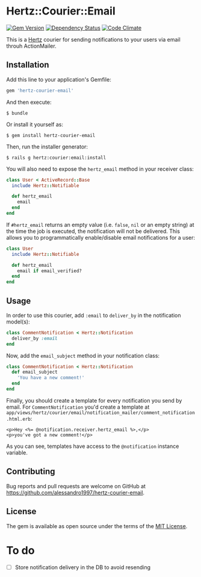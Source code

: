 # Hertz::Courier::Email

[![Gem Version](https://badge.fury.io/rb/hertz-courier-email.svg)](https://badge.fury.io/rb/hertz-courier-email)
[![Dependency Status](https://gemnasium.com/badges/github.com/alessandro1997/hertz-courier-email.svg)](https://gemnasium.com/github.com/alessandro1997/hertz-courier-email)
[![Code Climate](https://codeclimate.com/github/alessandro1997/hertz-courier-email/badges/gpa.svg)](https://codeclimate.com/github/alessandro1997/hertz-courier-email)

This is a [Hertz](https://github.com/alessandro1997/hertz) courier for sending
notifications to your users via email throuh ActionMailer.

## Installation

Add this line to your application's Gemfile:

```ruby
gem 'hertz-courier-email'
```

And then execute:

```console
$ bundle
```

Or install it yourself as:

```console
$ gem install hertz-courier-email
```

Then, run the installer generator:

```console
$ rails g hertz:courier:email:install
```

You will also need to expose the `hertz_email` method in your receiver class:

```ruby
class User < ActiveRecord::Base
  include Hertz::Notifiable

  def hertz_email
    email
  end
end
```

If `#hertz_email` returns an empty value (i.e. `false`, `nil` or an empty
string) at the time the job is executed, the notification will not be delivered.
This allows you to programmatically enable/disable email notifications for a
user:

```ruby
class User
  include Hertz::Notifiable

  def hertz_email
    email if email_verified?
  end
end
```

## Usage

In order to use this courier, add `:email` to `deliver_by` in the notification
model(s):

```ruby
class CommentNotification < Hertz::Notification
  deliver_by :email
end
```

Now, add the `email_subject` method in your notification class:

```ruby
class CommentNotification < Hertz::Notification
  def email_subject
    'You have a new comment!'
  end
end
```

Finally, you should create a template for every notification you send by email.
For `CommentNotification` you'd create a template at
`app/views/hertz/courier/email/notification_mailer/comment_notification.html.erb`:

```erb
<p>Hey <%= @notification.receiver.hertz_email %>,</p>
<p>you've got a new comment!</p>
```

As you can see, templates have access to the `@notification` instance variable.

## Contributing

Bug reports and pull requests are welcome on GitHub at
https://github.com/alessandro1997/hertz-courier-email.

## License

The gem is available as open source under the terms of the
[MIT License](http://opensource.org/licenses/MIT).

# To do

- [ ] Store notification delivery in the DB to avoid resending
